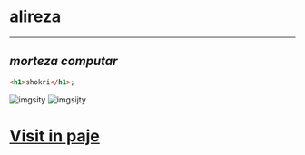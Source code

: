 # alireza
---
*morteza*
*computar*
---
```html
<h1>shokri</h1>;
```
![imgsity](https://encrypted-tbn0.gstatic.com/images?q=tbn:ANd9GcREzyzmoI9jGnftgrtxisYNA3UUipQ9wqw0ZQ&usqp=CAU)
![imgsijty](https://encrypted-tbn0.gstatic.com/images?q=tbn:ANd9GcQrO_NGquKOv9VIyQBB9MI3jNutEw2sOaX8GA&usqp=CAU)

# [Visit in paje](https://alireza-shokri.github.io/chang-contry)
